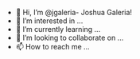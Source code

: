 - 👋 Hi, I’m @jgaleria- Joshua Galeria!
- 👀 I’m interested in ...
- 🌱 I’m currently learning ...
- 💞️ I’m looking to collaborate on ...
- 📫 How to reach me ...

<!---
jgaleria/jgaleria is a ✨ special ✨ repository because its `README.md` (this file) appears on your GitHub profile.
You can click the Preview link to take a look at your changes.
--->
